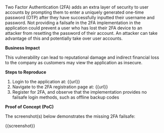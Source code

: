 Two Factor Authentication (2FA) adds an extra layer of security to user accounts by prompting them to enter a uniquely generated one-time password (OTP) after they have successfully inputted their username and password. Not providing a failsafe in the 2FA implementation in the application could prevent a user who has lost their 2FA device to an attacker from resetting the password of their account. An attacker can take advantage of this and potentially take over user accounts.

**Business Impact**

This vulnerability can lead to reputational damage and indirect financial loss to the company as customers may view the application as insecure.

**Steps to Reproduce**

1. Login to the application at: {{url}}
1. Navigate to the 2FA registration page at: {{url}}
1. Register for 2FA, and observe that the implementation provides no failsafe login methods, such as offline backup codes

**Proof of Concept (PoC)**

The screenshot(s) below demonstrates the missing 2FA failsafe:

{{screenshot}}
